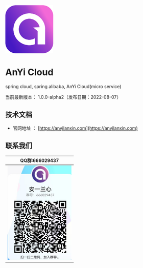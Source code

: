 <img src="./docs/images/logo.png"  height="150" width="150">

AnYi Cloud
===============
spring cloud, spring alibaba, AnYi Cloud(micro service)

当前最新版本： 1.0.0-alpha2（发布日期：2022-08-07）


技术文档
-----------------------------------

- 官网地址 ： [https://anyilanxin.com](https://anyilanxin.com)

联系我们
-----------------------------------

| QQ群:666029437                                      |
|----------------------------------------------------|
| <img src="./docs/images/qq_group.jpg" width="200"> |
